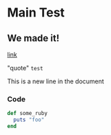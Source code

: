 # Main Test
## We made it!
[link](/v0.1.0/help/test)

"quote"
`test`

This is a new line in the document
### Code
~~~ruby
def some_ruby
  puts "foo"
end
~~~